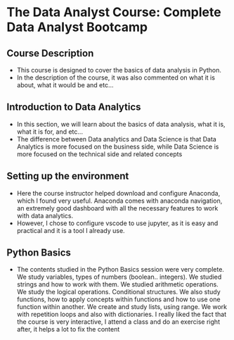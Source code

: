 # The Data Analyst Course: Complete Data Analyst Bootcamp

## Course Description

- This course is designed to cover the basics of data analysis in Python.
- In the description of the course, it was also commented on what it is about, what it would be and etc...

## Introduction to Data Analytics

- In this section, we will learn about the basics of data analysis, what it is, what it is for, and etc...
- The difference between Data analytics and Data Science is that Data Analytics is more focused on the business side, while Data Science is more focused on the technical side and related concepts

## Setting up the environment

- Here the course instructor helped download and configure Anaconda, which I found very useful.
  Anaconda comes with anaconda navigation, an extremely good dashboard with all the necessary features to work with data analytics.
- However, I chose to configure vscode to use jupyter, as it is easy and practical and it is a tool I already use.

## Python Basics

- The contents studied in the Python Basics session were very complete. We study variables, types of numbers (boolean.. integers). We studied strings and how to work with them. We studied arithmetic operations. We study the logical operations. Conditional structures. We also study functions, how to apply concepts within functions and how to use one function within another. We create and study lists, using range. We work with repetition loops and also with dictionaries. I really liked the fact that the course is very interactive, I attend a class and do an exercise right after, it helps a lot to fix the content
